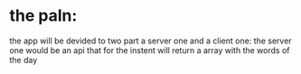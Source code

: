 # the paln:
the app will be devided to two part a server one and a client one:
the server one would be an api that for the instent will return a array with the words of the day
